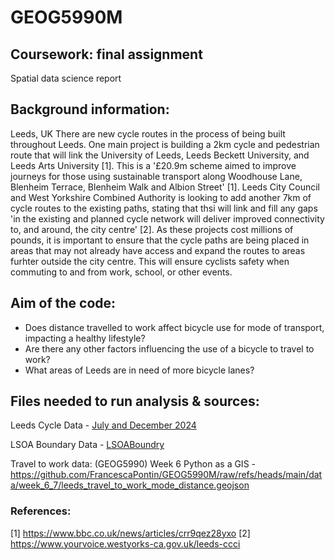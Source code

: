 # GEOG5990M

## Coursework: final assignment
Spatial data science report

## Background information:
Leeds, UK
There are new cycle routes in the process of being built throughout Leeds.  One main project is building a 2km cycle and pedestrian route that will link the University of Leeds, Leeds Beckett University, and Leeds Arts University [1].  This is a '£20.9m scheme aimed to improve journeys for those using sustainable transport along Woodhouse Lane, Blenheim Terrace, Blenheim Walk and Albion Street' [1].
Leeds City Council and West Yorkshire Combined Authority is looking to add another 7km of cycle routes to the existing paths, stating that thsi will link and fill any gaps 'in the existing and planned cycle network will deliver improved connectivity to, and around, the city centre' [2].
As these projects cost millions of pounds, it is important to ensure that the cycle paths are being placed in areas that may not already have access and expand the routes to areas furhter outside the city centre.  This will ensure cyclists safety when commuting to and from work, school, or other events.

## Aim of the code:
* Does distance travelled to work affect bicycle use for mode of transport, impacting a healthy lifestyle?
* Are there any other factors influencing the use of a bicycle to travel to work?
* What areas of Leeds are in need of more bicycle lanes?

## Files needed to run analysis & sources:
Leeds Cycle Data - [July and December 2024](https://datamillnorth.org/dataset/e1dmk/leeds-annual-cycle-growth)

LSOA Boundary Data - [LSOABoundry](https://geoportal.statistics.gov.uk/datasets/ons::lower-layer-super-output-areas-december-2021-boundaries-ew-bfc-v10-2/about)

Travel to work data: (GEOG5990) Week 6 Python as a GIS - https://github.com/FrancescaPontin/GEOG5990M/raw/refs/heads/main/data/week_6_7/leeds_travel_to_work_mode_distance.geojson




### References:
[1] https://www.bbc.co.uk/news/articles/crr9qez28yxo
[2] https://www.yourvoice.westyorks-ca.gov.uk/leeds-ccci
